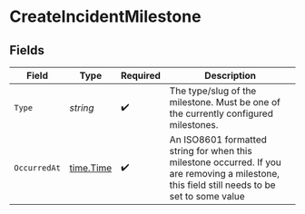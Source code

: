 # CreateIncidentMilestone


## Fields

| Field                                                                                                                                         | Type                                                                                                                                          | Required                                                                                                                                      | Description                                                                                                                                   |
| --------------------------------------------------------------------------------------------------------------------------------------------- | --------------------------------------------------------------------------------------------------------------------------------------------- | --------------------------------------------------------------------------------------------------------------------------------------------- | --------------------------------------------------------------------------------------------------------------------------------------------- |
| `Type`                                                                                                                                        | *string*                                                                                                                                      | :heavy_check_mark:                                                                                                                            | The type/slug of the milestone. Must be one of the currently configured milestones.                                                           |
| `OccurredAt`                                                                                                                                  | [time.Time](https://pkg.go.dev/time#Time)                                                                                                     | :heavy_check_mark:                                                                                                                            | An ISO8601 formatted string for when this milestone occurred. If you are removing a milestone, this field still needs to be set to some value |